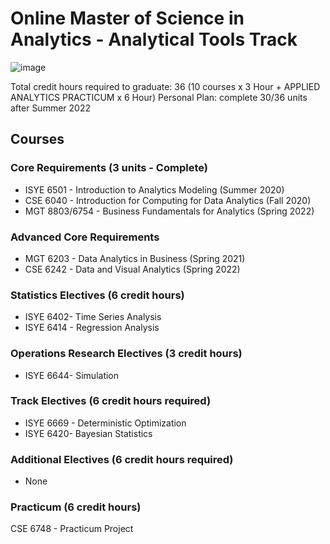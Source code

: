 # Online Master of Science in Analytics - Analytical Tools Track
![image](https://user-images.githubusercontent.com/61436947/116816896-22bcc880-ab21-11eb-9c04-87f2269be075.png)


Total credit hours required to graduate: 36 (10 courses x 3 Hour + APPLIED ANALYTICS PRACTICUM x 6 Hour)
Personal Plan: complete 30/36 units after Summer 2022

## Courses

### Core Requirements (3 units - Complete)
- ISYE 6501 - Introduction to Analytics Modeling (Summer 2020)
- CSE 6040 - Introduction for Computing for Data Analytics (Fall 2020)
- MGT 8803/6754 - Business Fundamentals for Analytics (Spring 2022) 
### Advanced Core Requirements
- MGT 6203 - Data Analytics in Business (Spring 2021)
- CSE 6242 - Data and Visual Analytics (Spring 2022)
### Statistics Electives (6 credit hours)
- ISYE 6402- Time Series Analysis 
- ISYE 6414 - Regression Analysis
### Operations Research Electives (3 credit hours)
- ISYE 6644- Simulation
### Track Electives (6 credit hours required)
- ISYE 6669 - Deterministic Optimization
- ISYE 6420- Bayesian Statistics
### Additional Electives (6 credit hours required)
- None
### Practicum (6 credit hours)
CSE 6748 - Practicum Project
